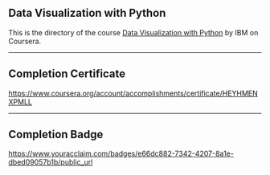 ## Data Visualization with Python

This is the directory of the course [Data Visualization with Python](https://www.coursera.org/learn/python-for-data-visualization) by IBM on Coursera.

---

## Completion Certificate 
https://www.coursera.org/account/accomplishments/certificate/HEYHMENXPMLL

---

## Completion Badge
https://www.youracclaim.com/badges/e66dc882-7342-4207-8a1e-dbed09057b1b/public_url

